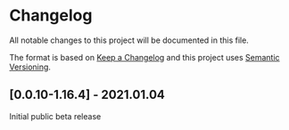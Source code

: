 # Changelog
All notable changes to this project will be documented in this file.

The format is based on [Keep a Changelog](http://keepachangelog.com/en/1.0.0/) and this project uses
[Semantic Versioning](http://semver.org/spec/v2.0.0.html).

## [0.0.10-1.16.4] - 2021.01.04
Initial public beta release